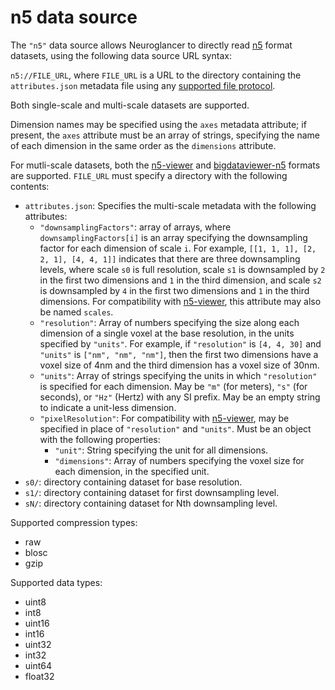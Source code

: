 n5 data source
==============

The `"n5"` data source allows Neuroglancer to directly read [n5](https://github.com/saalfeldlab/n5)
format datasets, using the following data source URL syntax:

`n5://FILE_URL`, where `FILE_URL` is a URL to the directory containing the `attributes.json`
metadata file using any [supported file protocol](../file_protocols.md).

Both single-scale and multi-scale datasets are supported.

Dimension names may be specified using the `axes` metadata attribute; if present, the `axes`
attribute must be an array of strings, specifying the name of each dimension in the same order as
the `dimensions` attribute.

For mutli-scale datasets, both the [n5-viewer](https://github.com/saalfeldlab/n5-viewer) and
[bigdataviewer-n5](https://github.com/bigdataviewer/bigdataviewer-core/blob/master/BDV%20N5%20format.md)
formats are supported.  `FILE_URL` must specify a directory with the following contents:

- `attributes.json`: Specifies the multi-scale metadata with the following attributes:
  - `"downsamplingFactors"`: array of arrays, where `downsamplingFactors[i]` is an array specifying
    the downsampling factor for each dimension of scale `i`.  For example, `[[1, 1, 1], [2, 2, 1],
    [4, 4, 1]]` indicates that there are three downsampling levels, where scale `s0` is full
    resolution, scale `s1` is downsampled by `2` in the first two dimensions and `1` in the third
    dimension, and scale `s2` is downsampled by `4` in the first two dimensions and `1` in the third
    dimensions.  For compatibility with [n5-viewer](https://github.com/saalfeldlab/n5-viewer), this
    attribute may also be named `scales`.
  - `"resolution"`: Array of numbers specifying the size along each dimension of a single voxel at
    the base resolution, in the units specified by `"units"`.  For example, if `"resolution"` is
    `[4, 4, 30]` and `"units"` is `["nm", "nm", "nm"]`, then the first two dimensions have a voxel
    size of 4nm and the third dimension has a voxel size of 30nm.
  - `"units"`: Array of strings specifying the units in which `"resolution"` is specified for each
    dimension.  May be `"m"` (for meters), `"s"` (for seconds), or `"Hz"` (Hertz) with any SI
    prefix.  May be an empty string to indicate a unit-less dimension.
  - `"pixelResolution"`: For compatibility with
    [n5-viewer](https://github.com/saalfeldlab/n5-viewer), may be specified in place of
    `"resolution"` and `"units"`.  Must be an object with the following properties:
    - `"unit"`: String specifying the unit for all dimensions.
    - `"dimensions"`: Array of numbers specifying the voxel size for each dimension, in the
      specified unit.
- `s0/`: directory containing dataset for base resolution.
- `s1/`: directory containing dataset for first downsampling level.
- `sN/`: directory containing dataset for Nth downsampling level.

Supported compression types:

- raw
- blosc
- gzip

Supported data types:

- uint8
- int8
- uint16
- int16
- uint32
- int32
- uint64
- float32
